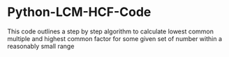 # Python-LCM-HCF-Code
This code outlines a step by step algorithm to calculate lowest common multiple and highest common factor for some given set of number within a reasonably small range 
